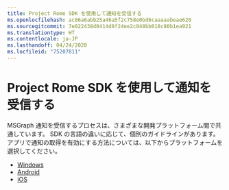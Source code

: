 ```yaml
---
title: Project Rome SDK を使用して通知を受信する
ms.openlocfilehash: ac86a6abb25a46a5f2c758e0bd6caaaaabeae620
ms.sourcegitcommit: 7e022438d0414d8f24ee2c048bb018c80b1ea921
ms.translationtype: HT
ms.contentlocale: ja-JP
ms.lasthandoff: 04/24/2020
ms.locfileid: "75207811"
---
```

# <a name="receiving-notifications-using-the-project-rome-sdk"></a>Project Rome SDK を使用して通知を受信する

MSGraph 通知を受信するプロセスは、さまざまな開発プラットフォーム間で共通しています。 SDK の言語の違いに応じて、個別のガイドラインがあります。 アプリで通知の取得を有効にする方法については、以下からプラットフォームを選択してください。

* [Windows](how-to-guide-for-windows.md)
* [Android](how-to-guide-for-android.md)
* [iOS](how-to-guide-for-ios.md)